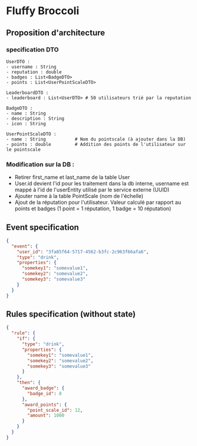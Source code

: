 # Fluffy Broccoli

## Proposition d'architecture
### specification DTO

```
UserDTO :
- username : String
- reputation : double
- badges : List<BadgeDTO>
- points : List<UserPointScaleDTO>
```

```
LeaderboardDTO :
- leaderboard : List<UserDTO> # 50 utilisateurs trié par la reputation
```

```
BadgeDTO :
- name : String
- description : String
- icon : String
```

```
UserPointScaleDTO :
- name : String           # Nom du pointscale (à ajouter dans la DB)
- points : double         # Addition des points de l'utilisateur sur le pointscale
```

### Modification sur la DB : 
- Retirer first_name et last_name de la table User
- User.id devient l'id pour les traitement dans la db interne, username est mappé à l'id de l'userEntity utilisé par le service externe (UUID)
- Ajouter name à la table PointScale (nom de l'échelle)
- Ajout de la réputation pour l'utilisateur. Valeur calculé par rapport au points et badges (1 point = 1 réputation, 1 badge = 10 réputation)


## Event specification

```json
{
  "event": {
    "user_id": "3fa85f64-5717-4562-b3fc-2c963f66afa6",
    "type": "drink",
    "properties": {
      "somekey1": "somevalue1",
      "somekey2": "somevalue2",
      "somekey3": "somevalue3"
    }
  }
}
```

## Rules specification (without state)

```json
{
  "rule": {
    "if": {
      "type": "drink",
      "properties": {
        "somekey1": "somevalue1",
        "somekey2": "somevalue2",
        "somekey3": "somevalue3"
      }
    },
    "then": {
      "award_badge": {
        "badge_id": 8
      },
      "award_points": {
        "point_scale_id": 12,
        "amount": 1000
      }
    }
  }
}
```
